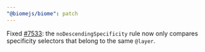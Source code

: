 ```yaml
---
"@biomejs/biome": patch
---
```


Fixed [#7533](https://github.com/biomejs/biome/issues/7533): the `noDescendingSpecificity` rule now only compares specificity selectors that belong to the same `@layer`.
